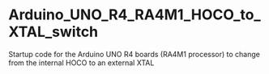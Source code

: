 # Arduino_UNO_R4_RA4M1_HOCO_to_XTAL_switch
Startup code for the Arduino UNO R4 boards (RA4M1 processor) to change from the internal HOCO to an external XTAL

